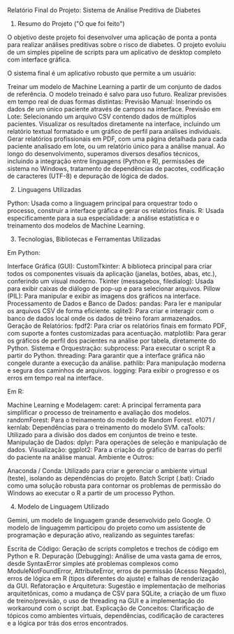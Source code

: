 Relatório Final do Projeto: Sistema de Análise Preditiva de Diabetes

1. Resumo do Projeto ("O que foi feito")

O objetivo deste projeto foi desenvolver uma aplicação de ponta a ponta para realizar análises preditivas sobre o risco de diabetes. O projeto evoluiu de um simples pipeline de scripts para um aplicativo de desktop completo com interface gráfica.

O sistema final é um aplicativo robusto que permite a um usuário:

Treinar um modelo de Machine Learning a partir de um conjunto de dados de referência. O modelo treinado é salvo para uso futuro.
Realizar previsões em tempo real de duas formas distintas:
Previsão Manual: Inserindo os dados de um único paciente através de campos na interface.
Previsão em Lote: Selecionando um arquivo CSV contendo dados de múltiplos pacientes.
Visualizar os resultados diretamente na interface, incluindo um relatório textual formatado e um gráfico de perfil para análises individuais.
Gerar relatórios profissionais em PDF, com uma página detalhada para cada paciente analisado em lote, ou um relatório único para a análise manual.
Ao longo do desenvolvimento, superamos diversos desafios técnicos, incluindo a integração entre linguagens (Python e R), permissões de sistema no Windows, tratamento de dependências de pacotes, codificação de caracteres (UTF-8) e depuração de lógica de dados.

2. Linguagens Utilizadas

Python: Usada como a linguagem principal para orquestrar todo o processo, construir a interface gráfica e gerar os relatórios finais.
R: Usada especificamente para a sua especialidade: a análise estatística e o treinamento dos modelos de Machine Learning.

3. Tecnologias, Bibliotecas e Ferramentas Utilizadas

Em Python:

Interface Gráfica (GUI):
CustomTkinter: A biblioteca principal para criar todos os componentes visuais da aplicação (janelas, botões, abas, etc.), conferindo um visual moderno.
Tkinter (messagebox, filedialog): Usada para exibir caixas de diálogo de pop-up e para selecionar arquivos.
Pillow (PIL): Para manipular e exibir as imagens dos gráficos na interface.
Processamento de Dados e Banco de Dados:
pandas: Para ler e manipular os arquivos CSV de forma eficiente.
sqlite3: Para criar e interagir com o banco de dados local onde os dados de treino foram armazenados.
Geração de Relatórios:
fpdf2: Para criar os relatórios finais em formato PDF, com suporte a fontes customizadas para acentuação.
matplotlib: Para gerar os gráficos de perfil dos pacientes na análise por tabela, diretamente do Python.
Sistema e Orquestração:
subprocess: Para executar o script R a partir do Python.
threading: Para garantir que a interface gráfica não congele durante a execução da análise.
pathlib: Para manipulação moderna e segura dos caminhos de arquivos.
logging: Para exibir o progresso e os erros em tempo real na interface.

Em R:

Machine Learning e Modelagem:
caret: A principal ferramenta para simplificar o processo de treinamento e avaliação dos modelos.
randomForest: Para o treinamento do modelo de Random Forest.
e1071 / kernlab: Dependências para o treinamento do modelo SVM.
caTools: Utilizado para a divisão dos dados em conjuntos de treino e teste.
Manipulação de Dados:
dplyr: Para operações de seleção e manipulação de dados.
Visualização:
ggplot2: Para a criação do gráfico de barras do perfil do paciente na análise manual.
Ambiente e Outros:

Anaconda / Conda: Utilizado para criar e gerenciar o ambiente virtual (teste), isolando as dependências do projeto.
Batch Script (.bat): Criado como uma solução robusta para contornar os problemas de permissão do Windows ao executar o R a partir de um processo Python.

4. Modelo de Linguagem Utilizado

 Gemini, um modelo de linguagem grande desenvolvido pelo Google. O modelo de linguagemm participou do projeto como um assistente de programação e depuração ativo, realizando as seguintes tarefas:

Escrita de Código: Geração de scripts completos e trechos de código em Python e R.
Depuração (Debugging): Análise de uma vasta gama de erros, desde SyntaxError simples até problemas complexos como ModuleNotFoundError, AttributeError, erros de permissão (Acesso Negado), erros de lógica em R (tipos diferentes do ajuste) e falhas de renderização da GUI.
Refatoração e Arquitetura: Sugestão e implementação de melhorias arquitetônicas, como a mudança de CSV para SQLite, a criação de um fluxo de treino/previsão, o uso de threading na GUI e a implementação do workaround com o script .bat.
Explicação de Conceitos: Clarificação de tópicos como ambientes virtuais, dependências, codificação de caracteres e a lógica por trás dos erros encontrados.
